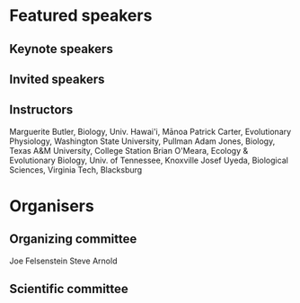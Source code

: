 # Featured speakers

## Keynote speakers


## Invited speakers


## Instructors

Marguerite Butler, Biology, Univ. Hawai'i, Mānoa
Patrick Carter, Evolutionary Physiology, Washington State University, Pullman
Adam Jones, Biology, Texas A&M University, College Station
Brian O'Meara, Ecology & Evolutionary Biology, Univ. of Tennessee, Knoxville
Josef Uyeda, Biological Sciences, Virginia Tech, Blacksburg

# Organisers


## Organizing committee

Joe Felsenstein
Steve Arnold

## Scientific committee
